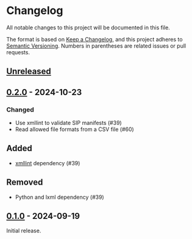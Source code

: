# Changelog

All notable changes to this project will be documented in this file.

The format is based on [Keep a Changelog], and this project adheres to
[Semantic Versioning]. Numbers in parentheses are related issues or pull
requests.

## [Unreleased]

## [0.2.0] - 2024-10-23

### Changed

- Use xmllint to validate SIP manifests (#39)
- Read allowed file formats from a CSV file (#60)

## Added

- [xmllint](https://linux.die.net/man/1/xmllint) dependency (#39)

## Removed

- Python and lxml dependency (#39)

## [0.1.0] - 2024-09-19

Initial release.

[unreleased]: https://github.com/artefactual-sdps/preprocessing-sfa/compare/v0.2.0...HEAD
[0.2.0]: https://github.com/artefactual-sdps/preprocessing-sfa/compare/v0.1.0...v0.2.0
[0.1.0]: https://github.com/artefactual-sdps/preprocessing-sfa/releases/tag/v0.1.0
[keep a changelog]: https://keepachangelog.com/en/1.1.0
[semantic versioning]: https://semver.org/spec/v2.0.0.html
